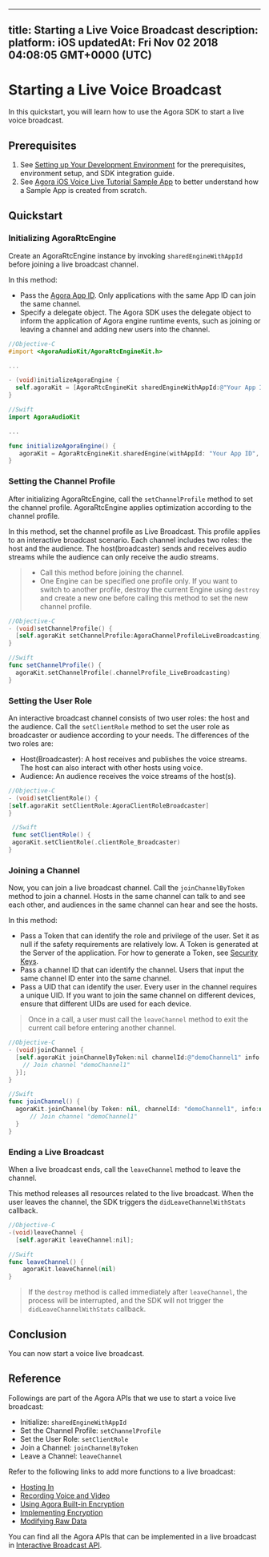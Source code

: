 
---
title: Starting a Live Voice Broadcast
description: 
platform: iOS
updatedAt: Fri Nov 02 2018 04:08:05 GMT+0000 (UTC)
---
# Starting a Live Voice Broadcast
In this quickstart, you will learn how to use the Agora SDK to start a live voice broadcast.

## Prerequisites

1. See [Setting up Your Development Environment](../../en/Quickstart%20Guide/ios_audio.md) for the prerequisites, environment setup, and SDK integration guide.
2. See [Agora iOS Voice Live Tutorial Sample App](https://github.com/AgoraIO/Basic-Audio-Broadcasting/tree/master/OpenLive-Voice-Only-iOS) to better understand how a Sample App is created from scratch.

## Quickstart

### Initializing AgoraRtcEngine

Create an AgoraRtcEngine instance by invoking `sharedEngineWithAppId` before joining a live broadcast channel.

In this method:

- Pass the [Agora App ID](../../en/Quickstart%20Guide/ios_audio.md). Only applications with the same App ID can join the same channel.
- Specify a delegate object. The Agora SDK uses the delegate object to inform the application of Agora engine runtime events, such as joining or leaving a channel and adding new users into the channel.

```objective-c
//Objective-C
#import <AgoraAudioKit/AgoraRtcEngineKit.h>

...

- (void)initializeAgoraEngine {
  self.agoraKit = [AgoraRtcEngineKit sharedEngineWithAppId:@"Your App ID" delegate:self];
}
```

```swift
//Swift
import AgoraAudioKit

...

func initializeAgoraEngine() {
   agoraKit = AgoraRtcEngineKit.sharedEngine(withAppId: "Your App ID", delegate: self)
}
```

### Setting the Channel Profile

After initializing AgoraRtcEngine, call the `setChannelProfile` method to set the channel profile. AgoraRtcEngine applies optimization according to the channel profile.

In this method, set the channel profile as Live Broadcast. This profile applies to an interactive broadcast scenario. Each channel includes two roles: the host and the audience. The host\(broadcaster\) sends and receives audio streams while the audience can only receive the audio streams.

> - Call this method before joining the channel.
> - One Engine can be specified one profile only. If you want to switch to another profile, destroy the current Engine using `destroy` and create a new one before calling this method to set the new channel profile.

```objective-c
//Objective-C
- (void)setChannelProfile() {
  [self.agoraKit setChannelProfile:AgoraChannelProfileLiveBroadcasting]
}
```

```swift
//Swift
func setChannelProfile() {
  agoraKit.setChannelProfile(.channelProfile_LiveBroadcasting)
}
```

### Setting the User Role

An interactive broadcast channel consists of two user roles: the host and the audience. Call the `setClientRole` method to set the user role as broadcaster or audience according to your needs. The differences of the two roles are:

- Host\(Broadcaster\): A host receives and publishes the voice streams. The host can also interact with other hosts using voice.
- Audience: An audience receives the voice streams of the host\(s\).

```objective-c
//Objective-C
- (void)setClientRole() {
[self.agoraKit setClientRole:AgoraClientRoleBroadcaster]
}
```

```swift
 //Swift
 func setClientRole() {
 agoraKit.setClientRole(.clientRole_Broadcaster)
}
```

### Joining a Channel

Now, you can join a live broadcast channel. Call the `joinChannelByToken` method to join a channel.  Hosts in the same channel can talk to and see each other, and audiences in the same channel can hear and see the hosts.

In this method:

- Pass a Token that can identify the role and privilege of the user. Set it as null if the safety requirements are relatively low. A Token is generated at the Server of the application. For how to generate a Token, see [Security Keys](../../en/Agora%20Platform/token.md).
- Pass a channel ID that can identify the channel. Users that input the same channel ID enter into the same channel.
- Pass a UID that can identify the user. Every user in the channel requires a unique UID. If you want to join the same channel on different devices, ensure that different UIDs are used for each device.

> Once in a call, a user must call the `leaveChannel` method to exit the current call before entering another channel.

```objective-c
//Objective-C
- (void)joinChannel {
  [self.agoraKit joinChannelByToken:nil channelId:@"demoChannel1" info:nil uid:0 joinSuccess:^(NSString *channel, NSUInteger uid, NSInteger elapsed) {
    // Join channel "demoChannel1"
  }];
}
```

```swift
//Swift
func joinChannel() {
  agoraKit.joinChannel(by Token: nil, channelId: "demoChannel1", info:nil, uid:0){[weak self] (sid, uid, elapsed) -> Void in
      // Join channel "demoChannel1"
  }
}
```

### Ending a Live Broadcast

When a live broadcast ends, call the `leaveChannel` method to leave the channel.

This method releases all resources related to the live broadcast. When the user leaves the channel, the SDK triggers the  `didLeaveChannelWithStats` callback.

```objective-c
//Objective-C
-(void)leaveChannel {
  [self.agoraKit leaveChannel:nil];
```

```swift
//Swift
func leaveChannel() {
    agoraKit.leaveChannel(nil)
}
```

> If the `destroy` method is called immediately after `leaveChannel`, the process will be interrupted, and the SDK will not trigger the  `didLeaveChannelWithStats` callback.

## Conclusion

You can now start a voice live broadcast.

## Reference

Followings are part of the Agora APIs that we use to start a voice live broadcast:

- Initialize: `sharedEngineWithAppId`
- Set the Channel Profile: `setChannelProfile`
- Set the User Role: `setClientRole`
- Join a Channel: `joinChannelByToken`
- Leave a Channel: `leaveChannel`

Refer to the following links to add more functions to a live broadcast:

- [Hosting In](../../en/Quickstart%20Guide/hostin_ios.md)
- [Recording Voice and Video](../../en/Quickstart%20Guide/recording_voice_video.md)
- [Using Agora Built-in Encryption](../../en/Quickstart%20Guide/encryption_ios_agora.md)
- [Implementing Encryption](../../en/Quickstart%20Guide/encryption_ios_agora.md)
- [Modifying Raw Data](../../en/Quickstart%20Guide/rawdata_ios.md)

You can find all the Agora APIs that can be implemented in a live broadcast in [Interactive Broadcast API](https://docs.agora.io/en/Audio%20Broadcast/API%20Reference/oc/index.html).
